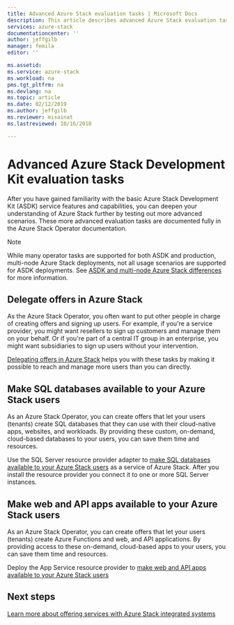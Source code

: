 ```yaml
---
title: Advanced Azure Stack evaluation tasks | Microsoft Docs
description: This article describes advanced Azure Stack evaluation tasks.
services: azure-stack
documentationcenter: ''
author: jeffgilb
manager: femila
editor: ''

ms.assetid: 
ms.service: azure-stack
ms.workload: na
pms.tgt_pltfrm: na
ms.devlang: na
ms.topic: article
ms.date: 02/12/2019
ms.author: jeffgilb
ms.reviewer: misainat
ms.lastreviewed: 10/16/2018

---
```


# Advanced Azure Stack Development Kit evaluation tasks
After you have gained familiarity with the basic Azure Stack Development Kit (ASDK) service features and capabilities, you can deepen your understanding of Azure Stack further by testing out more advanced scenarios. These more advanced evaluation tasks are documented fully in the Azure Stack Operator documentation.

> [!NOTE]
> While many operator tasks are supported for both ASDK and production, multi-node Azure Stack deployments, not all usage scenarios are supported for ASDK deployments. See [ASDK and multi-node Azure Stack differences](asdk-what-is.md#asdk-and-multi-node-azure-stack-differences) for more information.

## Delegate offers in Azure Stack
As the Azure Stack Operator, you often want to put other people in charge of creating offers and signing up users. For example, if you're a service provider, you might want resellers to sign up customers and manage them on your behalf. Or if you're part of a central IT group in an enterprise, you might want subsidiaries to sign up users without your intervention.

[Delegating offers in Azure Stack](../azure-stack-delegated-provider.md) helps you with these tasks by making it possible to reach and manage more users than you can directly.

## Make SQL databases available to your Azure Stack users
As an Azure Stack Operator, you can create offers that let your users (tenants) create SQL databases that they can use with their cloud-native apps, websites, and workloads. By providing these custom, on-demand, cloud-based databases to your users, you can save them time and resources.

Use the SQL Server resource provider adapter to [make SQL databases available to your Azure Stack users](../azure-stack-tutorial-sql-server.md) as a service of Azure Stack. After you install the resource provider you connect it to one or more SQL Server instances.

## Make web and API apps available to your Azure Stack users
As an Azure Stack Operator, you can create offers that let your users (tenants) create Azure Functions and web, and API applications. By providing access to these on-demand, cloud-based apps to your users, you can save them time and resources.

Deploy the App Service resource provider to [make web and API apps available to your Azure Stack users](../azure-stack-tutorial-app-service.md)

## Next steps

[Learn more about offering services with Azure Stack integrated systems](../azure-stack-offer-services-overview.md)
